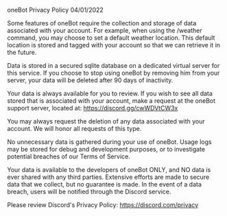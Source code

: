 oneBot Privacy Policy
04/01/2022

Some features of oneBot require the collection and storage of data associated with your account. For example, when using the /weather command, you may choose to set a default weather location. This default location is stored and tagged with your account so that we can retrieve it in the future.

Data is stored in a secured sqlite database on a dedicated virtual server for this service. If you choose to stop using oneBot by removing him from your server, your data will be deleted after 90 days of inactivity.

Your data is always available for you to review. If you wish to see all data stored that is associated with your account, make a request at the oneBot support server, located at: https://discord.gg/cwWDVtCW3x

You may always request the deletion of any data associated with your account. We will honor all requests of this type.

No unnecessary data is gathered during your use of oneBot. Usage logs may be stored for debug and development purposes, or to investigate potential breaches of our Terms of Service.

Your data is available to the developers of oneBot ONLY, and NO data is ever shared with any third parties. Extensive efforts are made to secure data that we collect, but no guarantee is made. In the event of a data breach, users will be notified through the Discord service.

Please review Discord's Privacy Policy: https://discord.com/privacy